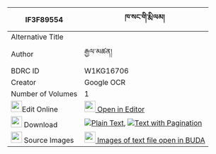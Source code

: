 |IF3F89554|ཁ་སང་གི་རྨི་ལམ། 
| --- | --- 
|Alternative Title |
|Author| རྒྱལ་མཚན།
|BDRC ID | W1KG16706
|Creator | Google OCR
|Number of Volumes| 1
|<img width="25" src="https://img.icons8.com/color/25/000000/edit-property.png">Edit Online| [<img width="25" src="https://avatars.githubusercontent.com/u/45091458?s=200&v=4"> Open in Editor](http://editor.openpecha.org/IF3F89554)
|<img width="25" src="https://img.icons8.com/fluent/48/000000/download-2.png"/>  Download | [![](https://img.icons8.com/color/20/000000/txt.png)Plain Text](https://github.com/Openpecha/IF3F89554/releases/download/v1/khasang_gi_milam_plain_IF3F89554.zip), [![](https://img.icons8.com/color/20/000000/txt.png)Text with Pagination](https://github.com/Openpecha/IF3F89554/releases/download/v1/khasang_gi_milam_pages_IF3F89554.zip)
|<img width="25" src="https://img.icons8.com/plasticine/100/000000/pictures-folder.png"/>  Source Images | [<img width="25" src="https://library.bdrc.io/icons/BUDA-small.svg"> Images of text file open in BUDA](https://library.bdrc.io/show/bdr:W1KG16706)